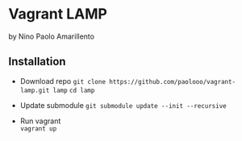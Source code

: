 Vagrant LAMP
============
by Nino Paolo Amarillento


Installation
------------
- Download repo
  `git clone https://github.com/paolooo/vagrant-lamp.git lamp`
  `cd lamp`

- Update submodule
   `git submodule update --init --recursive`

- Run vagrant  
   `vagrant up`
